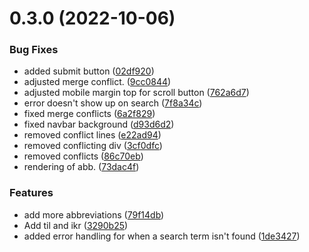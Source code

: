 # 0.3.0 (2022-10-06)


### Bug Fixes

* added submit button ([02df920](https://github.com/PriyansuMaurya/Abbreve/commit/02df9204cd353cc16dcf636355e5d198d1e54e0b))
* adjusted merge conflict. ([9cc0844](https://github.com/PriyansuMaurya/Abbreve/commit/9cc0844980140aee9f2a49c06cf7b93677becd59))
* adjusted mobile margin top for scroll button ([762a6d7](https://github.com/PriyansuMaurya/Abbreve/commit/762a6d7012df32f7ceb2bf237ebd4edd5e1962f6))
* error doesn't show up on search ([7f8a34c](https://github.com/PriyansuMaurya/Abbreve/commit/7f8a34c0955494defdb69494bc05dc534e41c89c))
* fixed merge conflicts ([6a2f829](https://github.com/PriyansuMaurya/Abbreve/commit/6a2f829cb42c7bab01f27218b777d8f0fb4adc53))
* fixed navbar background ([d93d6d2](https://github.com/PriyansuMaurya/Abbreve/commit/d93d6d27a568c001f178c5011c805fa0d2b18142))
* removed conflict lines ([e22ad94](https://github.com/PriyansuMaurya/Abbreve/commit/e22ad94c9398832060d8b582cb80ccb46ee701cc))
* removed conflicting div ([3cf0dfc](https://github.com/PriyansuMaurya/Abbreve/commit/3cf0dfc6c865475c3aa7572d9280e7e315783ebe))
* removed conflicts ([86c70eb](https://github.com/PriyansuMaurya/Abbreve/commit/86c70ebaa283dbd5aeefed239946f67d894f29d2))
* rendering of abb. ([73dac4f](https://github.com/PriyansuMaurya/Abbreve/commit/73dac4f24ee7eee21c1d8205940f6a2b78e66504))


### Features

* add more abbreviations ([79f14db](https://github.com/PriyansuMaurya/Abbreve/commit/79f14db3ad37a6f1dc73be9b77f28e48b570a0fb))
* Add til and ikr ([3290b25](https://github.com/PriyansuMaurya/Abbreve/commit/3290b251bd1450ca7b2e2834a8422b9f08b23493))
* added error handling for when a search term isn't found ([1de3427](https://github.com/PriyansuMaurya/Abbreve/commit/1de34272020e34b4708fc853b0851d165c507a89))



